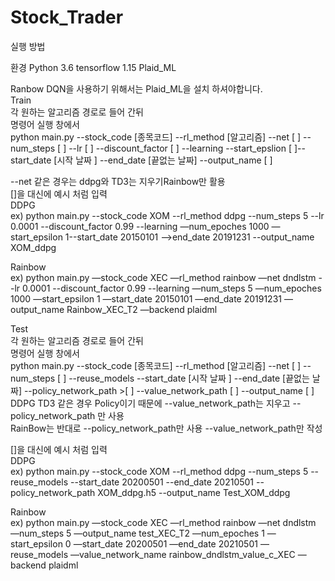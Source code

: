 # Stock_Trader
실행 방법

환경
Python 3.6
tensorflow 1.15
Plaid_ML

Ranbow DQN을 사용하기 위해서는 Plaid_ML을 설치 하셔야합니다.  
Train  
각 원하는 알고리즘 경로로 들어 간뒤  
명령어 실행 창에서  
python main.py --stock_code [종목코드] --rl_method [알고리즘] --net [ ] --num_steps [ ] --lr [ ] --discount_factor [ ] --learning --start_epslion [ ]--start_date [시작 날짜 ] --end_date [끝없는 날짜]  --output_name [ ]     
  
--net 같은 경우는 ddpg와 TD3는 지우기Rainbow만 활용  
[]을 대신에 예시 처럼 입력  
DDPG  
ex) python main.py --stock_code XOM --rl_method ddpg --num_steps 5 --lr 0.0001 --discount_factor 0.99 --learning  —num_epoches 1000 —start_epsilon 1--start_date 20150101 -->end_date 20191231 --output_name XOM_ddpg  

Rainbow  
ex) python main.py —stock_code XEC —rl_method rainbow —net dndlstm --lr 0.0001 --discount_factor 0.99 --learning  —num_steps 5  —num_epoches 1000 —start_epsilon 1 —start_date 20150101 —end_date 20191231 —output_name Rainbow_XEC_T2 —backend plaidml  

Test  
각 원하는 알고리즘 경로로 들어 간뒤  
명령어 실행 창에서  
python main.py --stock_code [종목코드] --rl_method [알고리즘] --net [  ] --num_steps [ ] --reuse_models --start_date [시작 날짜 ] --end_date [끝없는 날짜] --policy_network_path >[ ]  --value_network_path [ ] --output_name [ ]  
DDPG TD3 같은 경우 Policy이기 때문에 --value_network_path는 지우고 --policy_network_path 만 사용  
RainBow는 반대로 --policy_network_path만 사용 --value_network_path만 작성  
  
[]을 대신에 예시 처럼 입력  
DDPG  
ex) python main.py --stock_code XOM --rl_method ddpg --num_steps 5 --reuse_models --start_date 20200501 --end_date 20210501 --policy_network_path XOM_ddpg.h5 --output_name Test_XOM_ddpg  

Rainbow  
ex) python main.py —stock_code XEC —rl_method rainbow —net dndlstm —num_steps 5 —output_name test_XEC_T2 —num_epoches 1 —start_epsilon 0 —start_date 20200501 —end_date 20210501 —reuse_models —value_network_name rainbow_dndlstm_value_c_XEC —backend plaidml  
